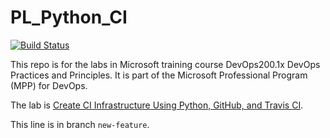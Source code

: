 # PL_Python_CI

[![Build Status](https://travis-ci.org/dingliu/PL_Python_CI.svg?branch=master)](https://travis-ci.org/dingliu/PL_Python_CI)

This repo is for the labs in Microsoft training course DevOps200.1x DevOps Practices and Principles. It is part of the Microsoft Professional Program (MPP) for DevOps.

The lab is [Create CI Infrastructure Using Python, GitHub, and Travis CI](https://microsoft.github.io/PartsUnlimitedMRP/pandp/200.1x-PandP-PythonCI.html).

This line is in branch `new-feature`.